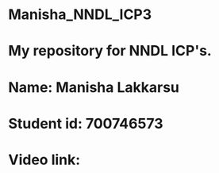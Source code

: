 # Manisha_NNDL_ICP3
# My repository for NNDL ICP's.
# Name: Manisha Lakkarsu
# Student id: 700746573
# Video link: 
